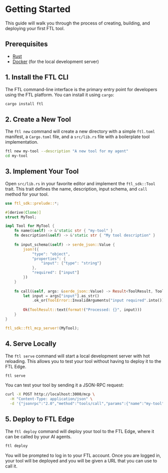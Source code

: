 # Getting Started

This guide will walk you through the process of creating, building, and deploying your first FTL tool.

## Prerequisites

- [Rust](https://www.rust-lang.org/tools/install)
- [Docker](https://docs.docker.com/get-docker/) (for the local development server)

## 1. Install the FTL CLI

The FTL command-line interface is the primary entry point for developers using the FTL platform. You can install it using `cargo`:

```bash
cargo install ftl
```

## 2. Create a New Tool

The `ftl new` command will create a new directory with a simple `ftl.toml` manifest, a `Cargo.toml` file, and a `src/lib.rs` file with a boilerplate tool implementation.

```bash
ftl new my-tool --description "A new tool for my agent"
cd my-tool
```

## 3. Implement Your Tool

Open `src/lib.rs` in your favorite editor and implement the `ftl_sdk::Tool` trait. This trait defines the name, description, input schema, and `call` method for your tool.

```rust
use ftl_sdk::prelude::*;

#[derive(Clone)]
struct MyTool;

impl Tool for MyTool {
    fn name(&self) -> &'static str { "my-tool" }
    fn description(&self) -> &'static str { "My tool description" }
    
    fn input_schema(&self) -> serde_json::Value {
        json!({
            "type": "object",
            "properties": {
                "input": {"type": "string"}
            },
            "required": ["input"]
        })
    }
    
    fn call(&self, args: &serde_json::Value) -> Result<ToolResult, ToolError> {
        let input = args["input"].as_str()
            .ok_or(ToolError::InvalidArguments("input required".into()))?;
            
        Ok(ToolResult::text(format!("Processed: {}", input)))
    }
}

ftl_sdk::ftl_mcp_server!(MyTool);
```

## 4. Serve Locally

The `ftl serve` command will start a local development server with hot reloading. This allows you to test your tool without having to deploy it to the FTL Edge.

```bash
ftl serve
```

You can test your tool by sending it a JSON-RPC request:

```bash
curl -X POST http://localhost:3000/mcp \
  -H "Content-Type: application/json" \
  -d '{"jsonrpc":"2.0","method":"tools/call","params":{"name":"my-tool","arguments":{"input":"test"}},"id":1}'
```

## 5. Deploy to FTL Edge

The `ftl deploy` command will deploy your tool to the FTL Edge, where it can be called by your AI agents.

```bash
ftl deploy
```

You will be prompted to log in to your FTL account. Once you are logged in, your tool will be deployed and you will be given a URL that you can use to call it.

